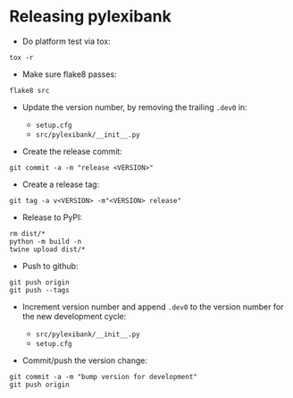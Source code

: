 
Releasing pylexibank
====================

- Do platform test via tox:
```
tox -r
```

- Make sure flake8 passes:
```
flake8 src
```

- Update the version number, by removing the trailing `.dev0` in:
  - `setup.cfg`
  - `src/pylexibank/__init__.py`

- Create the release commit:
```shell
git commit -a -m "release <VERSION>"
```

- Create a release tag:
```
git tag -a v<VERSION> -m"<VERSION> release"
```

- Release to PyPI:
```shell
rm dist/*
python -m build -n
twine upload dist/*
```

- Push to github:
```
git push origin
git push --tags
```

- Increment version number and append `.dev0` to the version number for the new development cycle:
  - `src/pylexibank/__init__.py`
  - `setup.cfg`

- Commit/push the version change:
```shell
git commit -a -m "bump version for development"
git push origin
```
